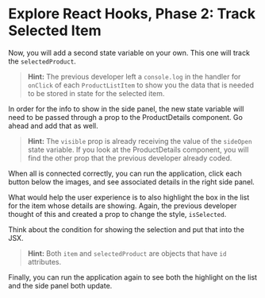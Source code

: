 # Explore React Hooks, Phase 2: Track Selected Item

Now, you will add a second state variable on your own. This one will track the
`selectedProduct`.

> **Hint:** The previous developer left a `console.log` in the handler for
> `onClick` of each `ProductListItem` to show you the data that is needed to be
> stored in state for the selected item.

In order for the info to show in the side panel, the new state variable will
need to be passed through a prop to the ProductDetails component. Go ahead and
add that as well.

> **Hint:** The `visible` prop is already receiving the value of the `sideOpen`
> state variable. If you look at the ProductDetails component, you will find the
> other prop that the previous developer already coded.

When all is connected correctly, you can run the application, click each button
below the images, and see associated details in the right side panel.

What would help the user experience is to also highlight the box in the list for
the item whose details are showing. Again, the previous developer thought of
this and created a prop to change the style, `isSelected`.

Think about the condition for showing the selection and put that into the JSX.

> **Hint:** Both `item` and `selectedProduct` are objects that have `id`
> attributes.

Finally, you can run the application again to see both the highlight on the list
and the side panel both update.